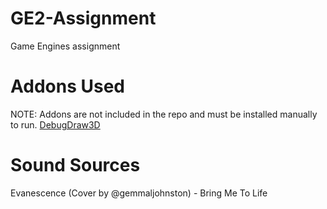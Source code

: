 # GE2-Assignment
Game Engines assignment


# Addons Used
NOTE:  Addons are not included in the repo and must be installed manually to run.
[DebugDraw3D](https://godotengine.org/asset-library/asset/1766)


# Sound Sources
Evanescence (Cover by @gemmaljohnston) - Bring Me To Life
